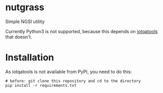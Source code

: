 # nutgrass

Simple NGSI utility

Currently Python3 is not supported, because this depends on
[iotqatools](https://github.com/telefonicaid/iotqatools) that doesn't.

# Installation
As iotqatools is not available from PyPI, you need to do this:

```
# before: git clone this repository and cd to the directory
pip install -r requirements.txt
```
